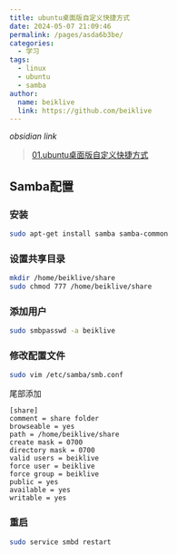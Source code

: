 ```yaml
---
title: ubuntu桌面版自定义快捷方式
date: 2024-05-07 21:09:46
permalink: /pages/asda6b3be/
categories:
  - 学习
tags:
  - linux
  - ubuntu
  - samba
author:
  name: beiklive
  link: https://github.com/beiklive
---
```

*obsidian link*
> [01.ubuntu桌面版自定义快捷方式](01.ubuntu桌面版自定义快捷方式.md)

## Samba配置

### 安装

```bash
sudo apt-get install samba samba-common
```
### 设置共享目录

```bash
mkdir /home/beiklive/share
sudo chmod 777 /home/beiklive/share
```
### 添加用户

```bash
sudo smbpasswd -a beiklive
```
### 修改配置文件

```bash
sudo vim /etc/samba/smb.conf
```

尾部添加

```
[share]
comment = share folder
browseable = yes
path = /home/beiklive/share
create mask = 0700
directory mask = 0700
valid users = beiklive
force user = beiklive
force group = beiklive
public = yes
available = yes
writable = yes
```
### 重启

```bash
sudo service smbd restart
```
